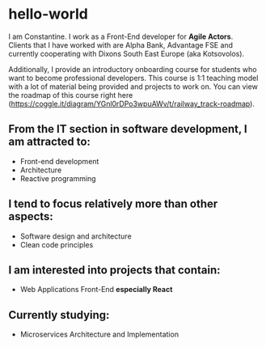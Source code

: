 # hello-world
I am Constantine. I work as a Front-End developer for <b>Agile Actors</b>.<br>
Clients that I have worked with are Alpha Bank, Advantage FSE and currently cooperating with Dixons South East Europe (aka Kotsovolos).

Additionally, I provide an introductory onboarding course for students who want to become professional developers. This course is 1:1 teaching model with a lot of material being provided and projects to work on. You can view the roadmap of this course right here (https://coggle.it/diagram/YGnl0rDPo3wpuAWv/t/railway_track-roadmap).

## From the IT section in software development, I am attracted to:
- Front-end development
- Architecture
- Reactive programming

## I tend to focus relatively more than other aspects:
- Software design and architecture
- Clean code principles

## I am interested into projects that contain:
- Web Applications Front-End <b>especially React </b>

## Currently studying:
- Microservices Architecture and Implementation
<br><br>

